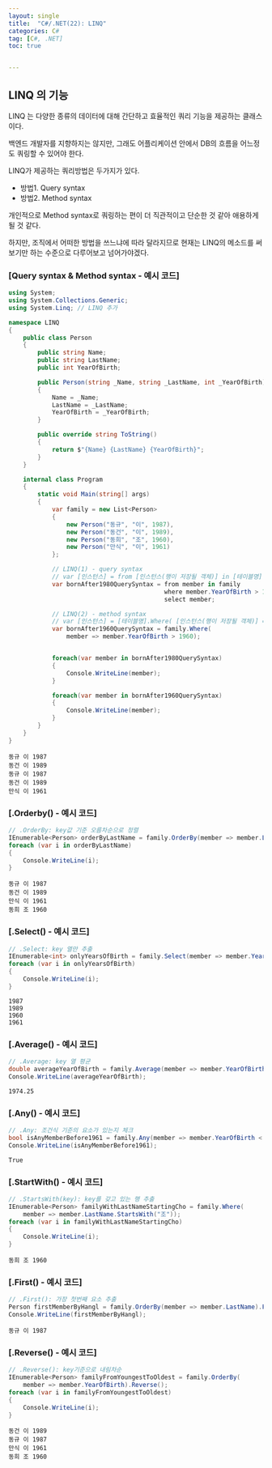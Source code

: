 ```yaml
---
layout: single
title:  "C#/.NET(22): LINQ"
categories: C#
tag: [C#, .NET]
toc: true 


---
```


## LINQ 의 기능

LINQ 는 다양한 종류의 데이터에 대해 간단하고 효율적인 쿼리 기능을 제공하는 클래스이다.

백엔드 개발자를 지향하지는 않지만, 그래도 어플리케이션 안에서 DB의 흐름을 어느정도 쿼링할 수 있어야 한다.

LINQ가 제공하는 쿼리방법은 두가지가 있다.

- 방법1. Query syntax 
- 방법2. Method syntax



개인적으로 Method syntax로 쿼링하는 편이 더 직관적이고 단순한 것 같아 애용하게 될 것 같다.

하지만, 조직에서 어떠한 방법을 쓰느냐에 따라 달라지므로 현재는 LINQ의 메소드를 써보기만 하는 수준으로 다루어보고 넘어가야겠다.



### [Query syntax & Method syntax - 예시 코드]

```c#
using System;
using System.Collections.Generic;
using System.Linq; // LINQ 추가

namespace LINQ
{
	public class Person
	{
		public string Name;
		public string LastName;
		public int YearOfBirth;

		public Person(string _Name, string _LastName, int _YearOfBirth)
		{
			Name = _Name; 
			LastName = _LastName;
			YearOfBirth = _YearOfBirth;
		}

		public override string ToString()
		{
			return $"{Name} {LastName} {YearOfBirth}";
		}
	}

	internal class Program
	{
		static void Main(string[] args)
		{
			var family = new List<Person>
			{
				new Person("동규", "이", 1987),
				new Person("동건", "이", 1989),
				new Person("동희", "조", 1960),
				new Person("만식", "이", 1961)
			};

			// LINQ(1) - query syntax
			// var [인스턴스] = from [인스턴스(행이 저장될 객체)] in [테이블명] where [조건식] select [인스턴스]
			var bornAfter1980QuerySyntax = from member in family
										   where member.YearOfBirth > 1980
										   select member;

			// LINQ(2) - method syntax
			// var [인스턴스] = [테이블명].Where( [인스턴스(행이 저장될 객체)] => [조건식] )
			var bornAfter1960QuerySyntax = family.Where(
				member => member.YearOfBirth > 1960);


			foreach(var member in bornAfter1980QuerySyntax)
			{
				Console.WriteLine(member);
			}

			foreach(var member in bornAfter1960QuerySyntax)
			{
				Console.WriteLine(member);
			}
		}
	}
}
```

```
동규 이 1987
동건 이 1989
동규 이 1987
동건 이 1989
만식 이 1961
```





### [.Orderby() - 예시  코드]

```c#
// .OrderBy: key값 기준 오름차순으로 정렬 
IEnumerable<Person> orderByLastName = family.OrderBy(member => member.LastName);
foreach (var i in orderByLastName)
{
	Console.WriteLine(i);
}
```

```
동규 이 1987
동건 이 1989
만식 이 1961
동희 조 1960
```





### [.Select() - 예시 코드]

```c#
// .Select: key 열만 추출
IEnumerable<int> onlyYearsOfBirth = family.Select(member => member.YearOfBirth);
foreach (var i in onlyYearsOfBirth)
{
	Console.WriteLine(i);
}
```

```
1987
1989
1960
1961
```





### [.Average() - 예시 코드]

```c#
// .Average: key 열 평균
double averageYearOfBirth = family.Average(member => member.YearOfBirth);
Console.WriteLine(averageYearOfBirth);
```

```
1974.25
```





### [.Any() - 예시 코드]

```c#
// .Any: 조건식 기준의 요소가 있는지 체크
bool isAnyMemberBefore1961 = family.Any(member => member.YearOfBirth < 1961);
Console.WriteLine(isAnyMemberBefore1961);
```

```
True
```





### [.StartWith() - 예시 코드]

```c#
// .StartsWith(key): key를 갖고 있는 행 추출
IEnumerable<Person> familyWithLastNameStartingCho = family.Where(
	member => member.LastName.StartsWith("조"));
foreach (var i in familyWithLastNameStartingCho)
{
	Console.WriteLine(i);
}
```

```
동희 조 1960
```





### [.First() - 예시 코드]

```c#
// .First(): 가장 첫번째 요소 추출
Person firstMemberByHangl = family.OrderBy(member => member.LastName).First();
Console.WriteLine(firstMemberByHangl);
```

```
동규 이 1987
```





### [.Reverse() - 예시 코드]

```c#
// .Reverse(): key기준으로 내림차순
IEnumerable<Person> familyFromYoungestToOldest = family.OrderBy(
	member => member.YearOfBirth).Reverse();
foreach (var i in familyFromYoungestToOldest)
{
	Console.WriteLine(i);
}
```

```
동건 이 1989
동규 이 1987
만식 이 1961
동희 조 1960
```

